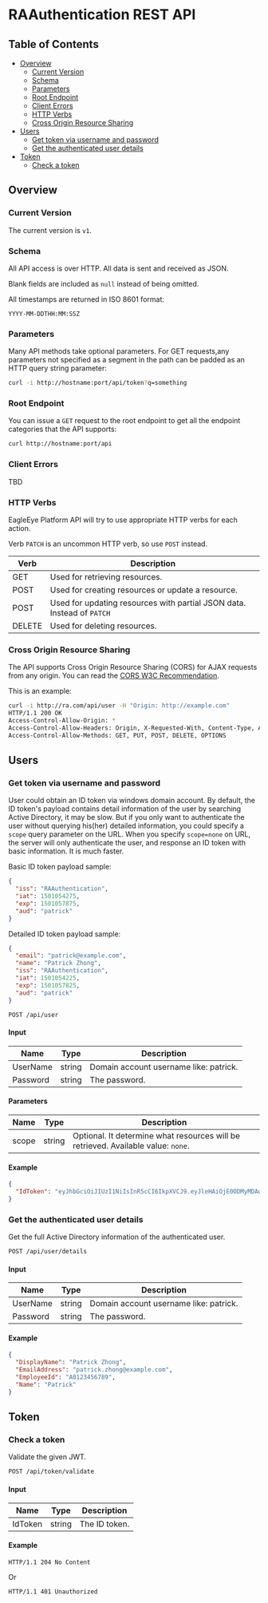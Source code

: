 # RAAuthentication REST API

## Table of Contents

* [Overview](#overview)
  * [Current Version](#current-version)
  * [Schema](#schema)
  * [Parameters](#parameters)
  * [Root Endpoint](#root-endpoint)
  * [Client Errors](#client-errors)
  * [HTTP Verbs](#http-verbs)
  * [Cross Origin Resource Sharing](#cross-origin-resource-sharing)
* [Users](#users)
  * [Get token via username and password](#get-token-via-username-and-password)
  * [Get the authenticated user details](#get-the-authenticated-user-details)
* [Token](#token)
  * [Check a token](#check-a-token)

## Overview

### Current Version

The current version is `v1`.

### Schema

All API access is over HTTP. All data is sent and received as JSON.

Blank fields are included as `null` instead of being omitted.

All timestamps are returned in ISO 8601 format:

```text
YYYY-MM-DDTHH:MM:SSZ
```

### Parameters

Many API methods take optional parameters. For GET requests,any parameters not
specified as a segment in the path can be padded as an HTTP query string parameter:

```sh
curl -i http://hostname:port/api/token?q=something
```

### Root Endpoint

You can issue a `GET` request to the root endpoint to get all the endpoint
categories that the API supports:

```sh
curl http://hostname:port/api
```

### Client Errors

TBD

### HTTP Verbs

EagleEye Platform API will try to use appropriate HTTP verbs for each action.

Verb `PATCH` is an uncommon HTTP verb, so use `POST` instead.

| Verb       | Description                                                            |
| ---------- | ---------------------------------------------------------------------- |
| GET        | Used for retrieving resources.                                         |
| POST       | Used for creating resources or update a resource.                      |
| POST       | Used for updating resources with partial JSON data. Instead of `PATCH` |
| DELETE     | Used for deleting resources.                                           |

### Cross Origin Resource Sharing

The API supports Cross Origin Resource Sharing (CORS) for AJAX requests from any origin.
You can read the [CORS W3C Recommendation](http://www.w3.org/TR/cors/).

This is an example:

```sh
curl -i http://ra.com/api/user -H "Origin: http://example.com"
HTTP/1.1 200 OK
Access-Control-Allow-Origin: *
Access-Control-Allow-Headers: Origin, X-Requested-With, Content-Type, Accept
Access-Control-Allow-Methods: GET, PUT, POST, DELETE, OPTIONS
```

## Users

### Get token via username and password

User could obtain an ID token via windows domain account.
By default, the ID token's payload contains detail information of the user
by searching Active Directory, it may be slow.
But if you only want to authenticate the user without querying his(her) detailed
information, you could specify a `scope` query parameter on the URL.
When you specify `scope=none` on URL, the server will only authenticate the user,
and response an ID token with basic information. It is much faster.

Basic ID token payload sample:

```json
{
  "iss": "RAAuthentication",
  "iat": 1501054275,
  "exp": 1501057875,
  "aud": "patrick"
}
```

Detailed ID token payload sample:

```json
{
  "email": "patrick@example.com",
  "name": "Patrick Zhong",
  "iss": "RAAuthentication",
  "iat": 1501054225,
  "exp": 1501057825,
  "aud": "patrick"
}
```

```text
POST /api/user
```

#### Input

| Name     | Type   | Description                               |
| -------- | ------ | ----------------------------------------- |
| UserName | string | Domain account username like: patrick.    |
| Password | string | The password.                             |

#### Parameters

| Name   | Type   | Description                                                                         |
| ------ | ------ | ----------------------------------------------------------------------------------- |
| scope  | string | Optional. It determine what resources will be retrieved. Available value: `none`.   |

#### Example

```json
{
  "IdToken": "eyJhbGciOiJIUzI1NiIsInR5cCI6IkpXVCJ9.eyJleHAiOjE0ODMyMDAwMDAsImVtYWlsIjoicGF0cmljay56aG9uZ0BleGFtcGxlLmNvbSJ9.E41uEnlFDhLk_05ftd95xNdbxSuVpO1X1TTJ5uJDStE"
}
```

### Get the authenticated user details

Get the full Active Directory information of the authenticated user.

```text
POST /api/user/details
```

#### Input

| Name     | Type   | Description                               |
| -------- | ------ | ----------------------------------------- |
| UserName | string | Domain account username like: patrick.    |
| Password | string | The password.                             |

#### Example

```json
{
  "DisplayName": "Patrick Zhong",
  "EmailAddress": "patrick.zhong@example.com",
  "EmployeeId": "A0123456789",
  "Name": "Patrick"
}
```

## Token

### Check a token

Validate the given JWT.

```
POST /api/token/validate
```

#### Input

| Name     | Type   | Description                               |
| -------- | ------ | ----------------------------------------- |
| IdToken  | string | The ID token.                             |

#### Example

```text
HTTP/1.1 204 No Content
```

Or

```text
HTTP/1.1 401 Unauthorized
```
